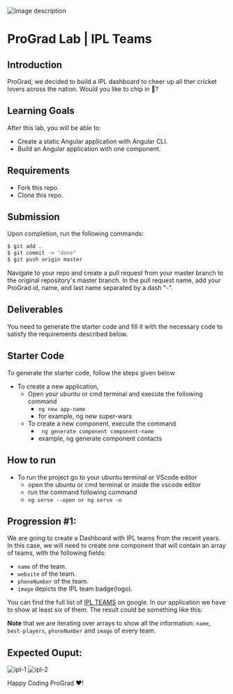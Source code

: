 ![Image description](https://i1.faceprep.in/ProGrad/face-logo-resized.png)

# ProGrad Lab | IPL Teams

## Introduction

ProGrad, we decided to build a IPL dashboard to cheer up all ther cricket lovers across the nation. Would you like to chip in 🤔?

## Learning Goals

After this lab, you will be able to:

- Create a static Angular application with Angular CLI.
- Build an Angular application with one component.

## Requirements

- Fork this repo.
- Clone this repo.

## Submission

Upon completion, run the following commands:

```bash
$ git add .
$ git commit -m "done"
$ git push origin master
```

Navigate to your repo and create a pull request from your master branch to the original repository's master branch. In the pull request name, add your ProGrad id, name, and last name separated by a dash "-".

## Deliverables

You need to generate the starter code and fill it with the necessary code to satisfy the requirements described below.

## Starter Code

To generate the starter code, follow the steps given below

- To create a new application,
    - Open your ubuntu or cmd terminal and execute the following command
      - ```ng new app-name```
      - for example, ng new super-wars
    - To create a new component, execute the command 
      - ``` ng generate component component-name```
      - example, ng generate component contacts
      
## How to run

- To run the project go to your ubuntu terminal or VScode editor
    - open the ubuntu or cmd terminal or inside the vscode editor
    - run the command following command
    - ```ng serve --open or ng serve -o```
    
## Progression #1:

We are going to create a Dashboard with IPL teams from the recent years. In this case, we will need to create one component that will contain an array of teams, with the following fields:

- `name` of the team.
- `website` of the team.
- `phoneNumber` of the team.
- `image` depicts the IPL team badge(logo).

You can find the full list of [IPL TEAMS](https://www.iplt20.com/) on google. In our application we have to show at least six of them. The result could be something like this:

<!-- :::info -->
**Note** that we are iterating over arrays to show all the information: `name`, `best-players`, `phoneNumber` and `image` of every team.
<!-- ::: -->
## Expected Ouput:
![ipl-1](https://i1.faceprep.in/ProGrad/ts-ipl-team1.png)
![ipl-2](https://i1.faceprep.in/ProGrad/ts-ipl-team2.png)

Happy Coding ProGrad ❤️!
